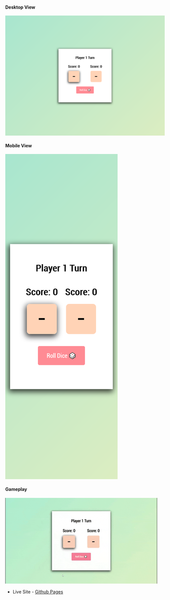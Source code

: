 #### Desktop View

<img src="./images/dice-game-desktop.png" alt="Desktop View">

#### Mobile View

<img src="./images/dice-game-mobile.png" alt="Mobile View">

#### Gameplay

<img src="./images/dice-game.gif" alt="Gameplay">

- Live Site - [Github Pages](https://thaykrgl.github.io/scrimba-mini-projects/dice-game/)
